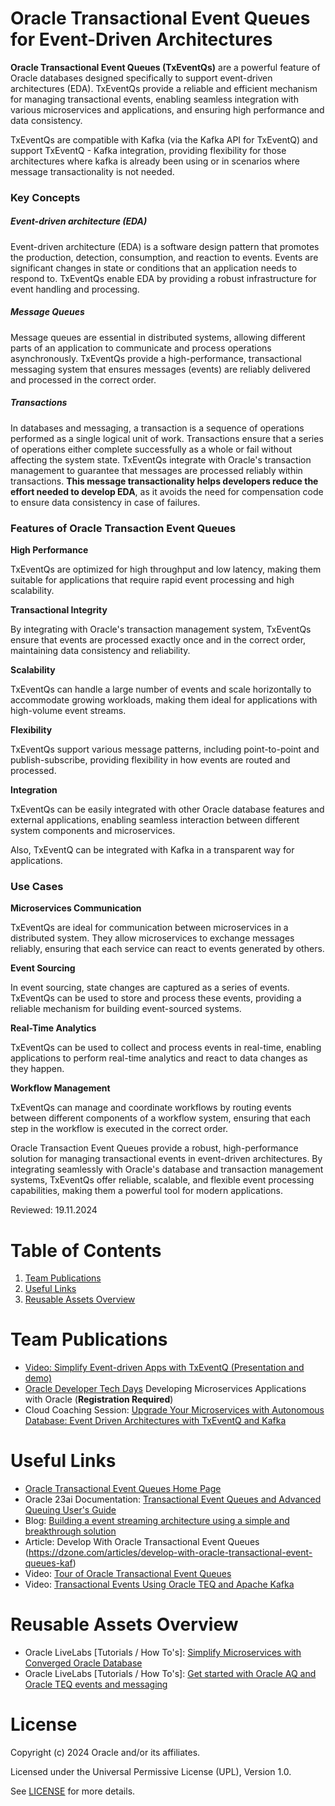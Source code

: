 # Oracle Transactional Event Queues for Event-Driven Architectures

**Oracle Transactional Event Queues (TxEventQs)** are a powerful feature of Oracle databases designed specifically to support event-driven architectures (EDA). TxEventQs provide a reliable and efficient mechanism for managing transactional events, enabling seamless integration with various microservices and applications, and ensuring high performance and data consistency.

TxEventQs are compatible with Kafka (via the Kafka API for TxEventQ) and support TxEventQ - Kafka integration, providing flexibility for those architectures where kafka is already been using or in scenarios where message transactionality is not needed.

### Key Concepts

##### Event-driven architecture (EDA)

Event-driven architecture (EDA) is a software design pattern that promotes the production, detection, consumption, and reaction to events. Events are significant changes in state or conditions that an application needs to respond to. TxEventQs enable EDA by providing a robust infrastructure for event handling and processing.

##### Message Queues

Message queues are essential in distributed systems, allowing different parts of an application to communicate and process operations asynchronously. TxEventQs provide a high-performance, transactional messaging system that ensures messages (events) are reliably delivered and processed in the correct order.

##### Transactions

In databases and messaging, a transaction is a sequence of operations performed as a single logical unit of work. Transactions ensure that a series of operations either complete successfully as a whole or fail without affecting the system state. TxEventQs integrate with Oracle's transaction management to guarantee that messages are processed reliably within transactions. **This message transactionality helps developers reduce the effort needed to develop EDA**, as it avoids the need for compensation code to ensure data consistency in case of failures.

### Features of Oracle Transaction Event Queues

**High Performance**

TxEventQs are optimized for high throughput and low latency, making them suitable for applications that require rapid event processing and high scalability.

**Transactional Integrity**

By integrating with Oracle's transaction management system, TxEventQs ensure that events are processed exactly once and in the correct order, maintaining data consistency and reliability.

**Scalability**

TxEventQs can handle a large number of events and scale horizontally to accommodate growing workloads, making them ideal for applications with high-volume event streams.

**Flexibility**

TxEventQs support various message patterns, including point-to-point and publish-subscribe, providing flexibility in how events are routed and processed.

**Integration**

TxEventQs can be easily integrated with other Oracle database features and external applications, enabling seamless interaction between different system components and microservices. 

Also, TxEventQ can be integrated with Kafka in a transparent way for applications. 

### Use Cases

**Microservices Communication**

TxEventQs are ideal for communication between microservices in a distributed system. They allow microservices to exchange messages reliably, ensuring that each service can react to events generated by others.

**Event Sourcing**

In event sourcing, state changes are captured as a series of events. TxEventQs can be used to store and process these events, providing a reliable mechanism for building event-sourced systems.

**Real-Time Analytics**

TxEventQs can be used to collect and process events in real-time, enabling applications to perform real-time analytics and react to data changes as they happen.

**Workflow Management**

TxEventQs can manage and coordinate workflows by routing events between different components of a workflow system, ensuring that each step in the workflow is executed in the correct order.

Oracle Transaction Event Queues provide a robust, high-performance solution for managing transactional events in event-driven architectures. By integrating seamlessly with Oracle's database and transaction management systems, TxEventQs offer reliable, scalable, and flexible event processing capabilities, making them a powerful tool for modern applications.

Reviewed: 19.11.2024

# Table of Contents
 
1. [Team Publications](#team-publications)
2. [Useful Links](#useful-links)
3. [Reusable Assets Overview](#reusable-assets-overview)

# Team Publications
- [Video: Simplify Event-driven Apps with TxEventQ (Presentation and demo)](https://otube.oracle.com/media/Simplify%20Event-driven%20Apps%20with%20TxEventQ/1_zsf9huje)
- [Oracle Developer Tech Days](https://go.oracle.com/LP=138674?elqCampaignId=500067&src1=:se:lw:ie:pt:::SEO400308921SW&evite=WWMK230914P00011:se:lw:ie:pt:::SEO400308921SW) Developing Microservices Applications with Oracle (**Registration Required**)
- Cloud Coaching Session: [Upgrade Your Microservices with Autonomous Database: Event Driven Architectures with TxEventQ and Kafka](https://www.youtube.com/watch?v=my4KMotFKwM&list=PLPIzp-E1msrZbCMh7NObbSSoI7q924MZS&index=1&t=7s)

# Useful Links
- [Oracle Transactional Event Queues Home Page](https://www.oracle.com/database/advanced-queuing/)
- Oracle 23ai Documentation: [Transactional Event Queues and Advanced Queuing User's Guide](https://docs.oracle.com/en/database/oracle/oracle-database/23/adque/index.html)
- Blog: [Building a event streaming architecture using a simple and breakthrough solution](https://luca-bindi.medium.com/building-a-event-streaming-architecture-using-a-simple-and-breakthrough-solution-db6270ea6183)
- Article: Develop With Oracle Transactional Event Queues (https://dzone.com/articles/develop-with-oracle-transactional-event-queues-kaf)
- Video: [Tour of Oracle Transactional Event Queues](https://www.youtube.com/watch?v=_udsAs0GRkU)
- Video: [Transactional Events Using Oracle TEQ and Apache Kafka](https://www.youtube.com/watch?v=BZ4bJtNyV-g)

# Reusable Assets Overview
- Oracle LiveLabs [Tutorials / How To's]: [Simplify Microservices with Converged Oracle Database](https://apexapps.oracle.com/pls/apex/r/dbpm/livelabs/view-workshop?wid=637)
- Oracle LiveLabs [Tutorials / How To's]: [Get started with Oracle AQ and Oracle TEQ events and messaging](https://apexapps.oracle.com/pls/apex/r/dbpm/livelabs/view-workshop?wid=1016)

# License

Copyright (c) 2024 Oracle and/or its affiliates.

Licensed under the Universal Permissive License (UPL), Version 1.0.

See [LICENSE](https://github.com/oracle-devrel/technology-engineering/blob/main/LICENSE) for more details.
